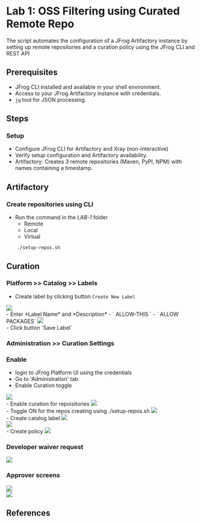# Lab 1: OSS Filtering using Curated Remote Repo
The script automates the configuration of a JFrog Artifactory instance by setting up remote repositories and a curation policy using the JFrog CLI and REST API

## Prerequisites
- JFrog CLI installed and available in your shell environment.
- Access to your JFrog Artifactory instance with credentials.
- `jq` tool for JSON processing.

## Steps
### Setup
- Configure JFrog CLI for Artifactory and Xray (non-interactive)
- Verify setup configuration and Artifactory availability.
- Artifactory: Creates 3 remote repositories (Maven, PyPI, NPM) with names containing a timestamp.


## Artifactory 
### Create repositories using CLI
- Run the command in the *LAB-1* folder
    - Remote
    - Local
    - Virtual
````
    ./setup-repos.sh
````


## Curation

### Platform >> Catalog >> Labels
- Create label by clicking button `Create New Label`
<img src="./images/catalog-labels-newbutton.png" />
<br/>
- Enter *Label Name* and *Description*
    - ` ALLOW-THIS `
    - ` ALLOW PACKAGES`
<img src="./images/catalog-labels-create.png" />
<br/>
- Click button `Save Label`




### Administration >> Curation Settings
### Enable
- login to JFrog Platform UI using the credentials
- Go to 'Administration' tab
- Enable Curation toggle
<img src="./images/0-curation-enablement.png" />
<br/>
- Enable curation for repoisitories
<img src="./images/1-curation-policies-enable-repo.png" />
<br/>
- Toggle ON for the repos creating using ./setup-repos.sh
<img src="./images/2-curation-enable-repos.png" />
<br/>
- Create catalog label
<img src="./images/3-curation-catalog-label.png" />
<br/>
<img src="./images/3-curation-catalog-label-saved.png" />
<br/>
- Create policy
<img src="./images/3-curation-create-policy.png" />
<br/>








### Developer waiver request
<img src="./images/output-0.png" />
<br/>

### Approver screens
<img src="./images/output-1.png" />
<br/>
<img src="./images/output-2.png" />
<br/>

## References
